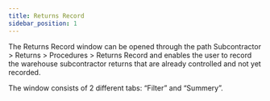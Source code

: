 ```yaml
---
title: Returns Record
sidebar_position: 1
---
```


The Returns Record window can be opened through the path Subcontractor > Returns > Procedures > Returns Record and enables the user to record the warehouse subcontractor returns that are already controlled and not yet recorded.

The window consists of 2 different tabs: “Filter” and “Summery”.






